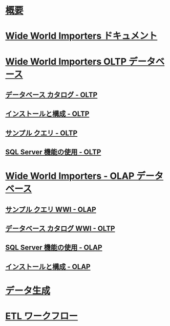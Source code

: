 # [概要](overview.md)
# [Wide World Importers ドキュメント](wide-world-importers-documentation.md)

# [Wide World Importers OLTP データベース](wide-world-importers-oltp-database.md)
## [データベース カタログ - OLTP](database-catalog-oltp.md)
## [インストールと構成 - OLTP](installation-and-configuration-wwi-oltp.md)
## [サンプル クエリ - OLTP](sample-queries-oltp.md)
## [SQL Server 機能の使用 - OLTP](use-of-sql-server-features-and-capabilities-wwi-oltp.md)

# [Wide World Importers - OLAP データベース](wide-world-importers-olap-database.md)
## [サンプル クエリ WWI - OLAP](sample-queries-wwi-olap.md)
## [データベース カタログ WWI - OLTP](database-catalog-wwi-olap.md)
## [SQL Server 機能の使用 - OLAP](use-of-sql-server-features-and-capabilities-olap.md)
## [インストールと構成 - OLAP](installation-and-configuration-olap.md)

# [データ生成](data-generation.md)
# [ETL ワークフロー](etl-workflow.md)